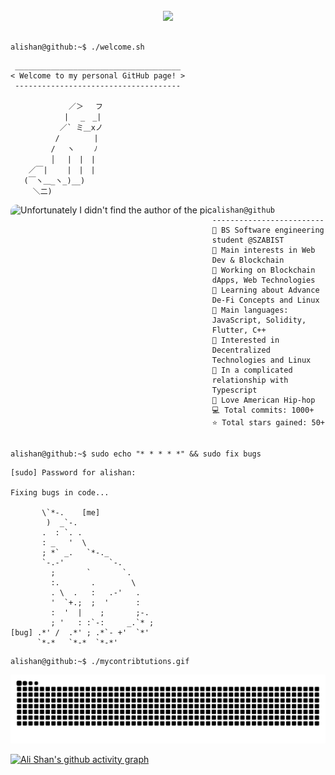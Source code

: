 <div align="center" style="overflow: hidden;">
  <br />
  <img src="https://profile-counter.glitch.me/al3sha9/count.svg?"  />
  <br />
</div>
<!-- a 123 4hh wtfjhh56 -->


```console

alishan@github:~$ ./welcome.sh

```

```
 _____________________________________
< Welcome to my personal GitHub page! >
 -------------------------------------

             ／＞　 フ
            | 　_　_| 
           ／` ミ＿xノ 
          /　　　　 |
         /　 ヽ　　 ﾉ
         │　 |　|　|
    ／￣|　　 |　|　|
   (￣ヽ＿_ヽ_)__)
     ＼二)
```

<div align="center">
  <img align="left" src="https://i.ibb.co/Cz9JPXn/anime-hacking-min.gif" alt="Unfortunately I didn't find the author of the pic" height="228.062px" style="border-radius: 10px;" /> 
</div>


```
alishan@github
-------------------------
🏫 BS Software engineering student @SZABIST
🔎 Main interests in Web Dev & Blockchain
🔭 Working on Blockchain dApps, Web Technologies
🌱 Learning about Advance De-Fi Concepts and Linux
🌟 Main languages: JavaScript, Solidity, Flutter, C++
🚩 Interested in Decentralized Technologies and Linux
💖 In a complicated relationship with Typescript
🎵 Love American Hip-hop
💻 Total commits: 1000+
⭐ Total stars gained: 50+
```




```console

alishan@github:~$ sudo echo "* * * * *" && sudo fix bugs

```

```
[sudo] Password for alishan:

Fixing bugs in code...
                              
       \`*-.    [me]              
        )  _`-.                 
       .  : `. .                
       : _   '  \               
       ; *` _.   `*-._          
       `-.-'          `-.       
         ;       `       `.     
         :.       .        \    
         . \  .   :   .-'   .   
         '  `+.;  ;  '      :   
         :  '  |    ;       ;-. 
         ; '   : :`-:     _.`* ;
[bug] .*' /  .*' ; .*`- +'  `*' 
      `*-*   `*-*  `*-*'
```

```console
alishan@github:~$ ./mycontribtutions.gif

```
<div align="center">
  <img src="https://raw.githubusercontent.com/al3sha9/al3sha9/70d918f4690f5afc67120ab23d6701ed78f47231/github-contribution-grid-snake-dark.svg"/>
</div>


  [![Ali Shan's github activity graph](https://github-readme-activity-graph.vercel.app/graph?username=al3sha9&bg_color=000000&color=4e9e4c&line=569e4c&point=403d3d&area=true&hide_border=true)](https://github.com/ashutosh00710/github-readme-activity-graph)

